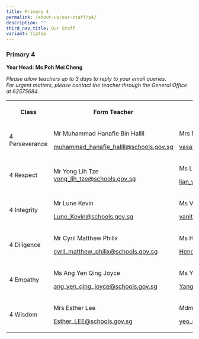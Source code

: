```yaml
---
title: Primary 4
permalink: /about-us/our-staff/p4/
description: ""
third_nav_title: Our Staff
variant: tiptap
---
```

<h3><strong>Primary 4</strong></h3>
<p><strong>Year Head:</strong>&nbsp;<strong>Ms Poh Mei Cheng</strong>
</p>
<p><em>Please allow teachers up to 3 days to reply to your email queries.</em>&nbsp;
<br><em>For urgent matters, please contact the teacher through the General Office at 62575684.</em>
</p>
<table style="minWidth: 100px">
<colgroup>
<col>
<col>
<col>
<col>
</colgroup>
<tbody>
<tr>
<th rowspan="1" colspan="1">
<p>Class</p>
</th>
<th rowspan="1" colspan="1">
<p>Form Teacher</p>
</th>
<th rowspan="1" colspan="1">
<p>Form Teacher</p>
</th>
<th rowspan="1" colspan="1">
<p>Co-Form Teacher</p>
</th>
</tr>
<tr>
<td rowspan="1" colspan="1">
<p>4 Perseverance</p>
</td>
<td rowspan="1" colspan="1">
<p>Mr Muhammad Hanafie Bin Hallil</p>
<p><a href="mailto:muhammad_hanafie_hallil@schools.gov.sg" rel="noopener noreferrer nofollow" target="_blank">muhammad_hanafie_hallil@schools.gov.sg</a>
</p>
<p></p>
</td>
<td rowspan="1" colspan="1">
<p>Mrs Nanda</p>
<p><a href="mailto:vasanthi_tanabalan@schools.gov.sg" rel="noopener noreferrer nofollow" target="_blank">vasanthi_tanabalan@schools.gov.sg</a>
</p>
<p></p>
</td>
<td rowspan="1" colspan="1">
<p></p>
</td>
</tr>
<tr>
<td rowspan="1" colspan="1">
<p>4 Respect</p>
</td>
<td rowspan="1" colspan="1">
<p>Mr Yong Lih Tze
<br><a href="mailto:yong_lih_tze@schools.gov.sg" rel="noopener noreferrer nofollow" target="_blank">yong_lih_tze@schools.gov.sg</a>
</p>
<p></p>
</td>
<td rowspan="1" colspan="1">
<p>Ms Lian Yiling</p>
<p><a href="mailto:lian_yi_ling@schools.gov" rel="noopener noreferrer nofollow" target="_blank">lian_yi_ling@schools.gov.sg</a>
</p>
</td>
<td rowspan="1" colspan="1">
<p>Mdm Nur Hidayah Binte Abdul Rahman</p>
<p><a href="mailto:nur_hidayah_abdul_rahman@schools.gov.sg" rel="noopener noreferrer nofollow" target="_blank">nur_hidayah_abdul_rahman@schools.gov.sg</a>
</p>
<p></p>
</td>
</tr>
<tr>
<td rowspan="1" colspan="1">
<p>4 Integrity</p>
</td>
<td rowspan="1" colspan="1">
<p>Mr Lune Kevin</p>
<p><a href="mailto:Lune_Kevin@schools.gov.sg" rel="noopener noreferrer nofollow" target="_blank">Lune_Kevin@schools.gov.sg</a>
</p>
<p></p>
</td>
<td rowspan="1" colspan="1">
<p>Ms Vanitha d/o Paneerselvam</p>
<p><a href="mailto:vanitha_paneerselvam@schools.gov.sg" rel="noopener noreferrer nofollow" target="_blank">vanitha_paneerselvam@schools.gov.sg</a>
</p>
<p></p>
</td>
<td rowspan="1" colspan="1">
<p>Ms Imelda As'ari</p>
<p><a href="mailto:imelda_asari@schools.gov.sg" rel="noopener noreferrer nofollow" target="_blank">imelda_asari@schools.gov.sg</a>
</p>
</td>
</tr>
<tr>
<td rowspan="1" colspan="1">
<p>4 Diligence</p>
</td>
<td rowspan="1" colspan="1">
<p>Mr Cyril Matthew Philix</p>
<p><a href="mailto:cyril_matthew_philix@schools.gov.sg" rel="noopener noreferrer nofollow" target="_blank">cyril_matthew_philix@schools.gov.sg</a>
</p>
<p></p>
</td>
<td rowspan="1" colspan="1">
<p>Ms Heng Cheng Ngee Valerie</p>
<p><a href="mailto:Heng_Cheng_Ngee_Valerie@schools.gov.sg" rel="noopener noreferrer nofollow" target="_blank">Heng_Cheng_Ngee_Valerie@schools.gov.sg</a>
</p>
<p></p>
</td>
<td rowspan="1" colspan="1">
<p></p>
</td>
</tr>
<tr>
<td rowspan="1" colspan="1">
<p>4 Empathy</p>
</td>
<td rowspan="1" colspan="1">
<p>Ms Ang Yen Qing Joyce</p>
<p><a href="mailto:ang_yen_qing_joyce@schools.gov.sg" rel="noopener noreferrer nofollow" target="_blank">ang_yen_qing_joyce@schools.gov.sg</a>
</p>
<p></p>
</td>
<td rowspan="1" colspan="1">
<p>Ms Yang Ge</p>
<p><a href="mailto:Yang_Ge@schools.gov.sg" rel="noopener noreferrer nofollow" target="_blank">Yang_Ge@schools.gov.sg</a>
</p>
<p></p>
</td>
<td rowspan="1" colspan="1">
<p></p>
</td>
</tr>
<tr>
<td rowspan="1" colspan="1">
<p>4 Wisdom</p>
</td>
<td rowspan="1" colspan="1">
<p>Mrs Esther Lee</p>
<p><a href="mailto:Esther_LEE@schools.gov.sg" rel="noopener noreferrer nofollow" target="_blank">Esther_LEE@schools.gov.sg</a>
</p>
<p></p>
</td>
<td rowspan="1" colspan="1">
<p>Mdm Jasmine Yeo</p>
<p><a href="mailto:yeo_soek_leng_a@schools.gov.sg" rel="noopener noreferrer nofollow" target="_blank">yeo_soek_leng_a@schools.gov.sg</a>
</p>
<p></p>
</td>
<td rowspan="1" colspan="1">
<p></p>
</td>
</tr>
</tbody>
</table>
<p></p>